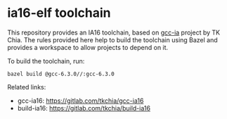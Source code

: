 # ia16-elf toolchain

This repository provides an IA16 toolchain, based on [gcc-ia](https://gitlab.com/tkchia/gcc-ia16) project by TK Chia. The rules provided here help to build the toolchain using Bazel and provides a workspace to allow projects to depend on it.

To build the toolchain, run:

```
bazel build @gcc-6.3.0//:gcc-6.3.0
```

Related links:
* gcc-ia16: https://gitlab.com/tkchia/gcc-ia16
* build-ia16: https://gitlab.com/tkchia/build-ia16
